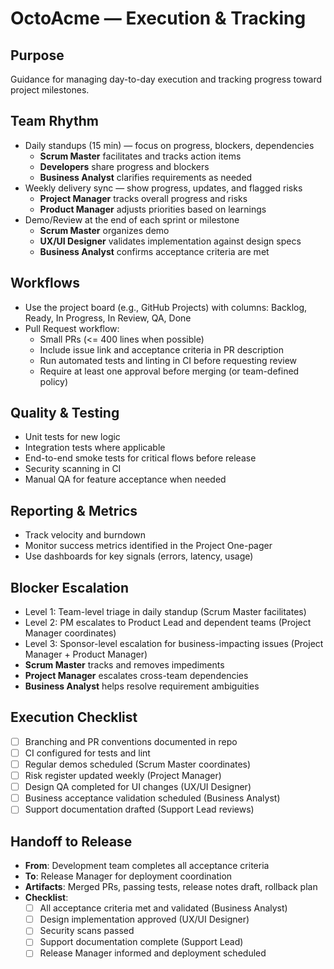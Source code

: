 # OctoAcme — Execution & Tracking

## Purpose
Guidance for managing day-to-day execution and tracking progress toward project milestones.

## Team Rhythm
- Daily standups (15 min) — focus on progress, blockers, dependencies
  - **Scrum Master** facilitates and tracks action items
  - **Developers** share progress and blockers
  - **Business Analyst** clarifies requirements as needed
- Weekly delivery sync — show progress, updates, and flagged risks
  - **Project Manager** tracks overall progress and risks
  - **Product Manager** adjusts priorities based on learnings
- Demo/Review at the end of each sprint or milestone
  - **Scrum Master** organizes demo
  - **UX/UI Designer** validates implementation against design specs
  - **Business Analyst** confirms acceptance criteria are met

## Workflows
- Use the project board (e.g., GitHub Projects) with columns: Backlog, Ready, In Progress, In Review, QA, Done
- Pull Request workflow:
  - Small PRs (<= 400 lines when possible)
  - Include issue link and acceptance criteria in PR description
  - Run automated tests and linting in CI before requesting review
  - Require at least one approval before merging (or team-defined policy)

## Quality & Testing
- Unit tests for new logic
- Integration tests where applicable
- End-to-end smoke tests for critical flows before release
- Security scanning in CI
- Manual QA for feature acceptance when needed

## Reporting & Metrics
- Track velocity and burndown
- Monitor success metrics identified in the Project One-pager
- Use dashboards for key signals (errors, latency, usage)

## Blocker Escalation
- Level 1: Team-level triage in daily standup (Scrum Master facilitates)
- Level 2: PM escalates to Product Lead and dependent teams (Project Manager coordinates)
- Level 3: Sponsor-level escalation for business-impacting issues (Project Manager + Product Manager)
- **Scrum Master** tracks and removes impediments
- **Project Manager** escalates cross-team dependencies
- **Business Analyst** helps resolve requirement ambiguities

## Execution Checklist
- [ ] Branching and PR conventions documented in repo
- [ ] CI configured for tests and lint
- [ ] Regular demos scheduled (Scrum Master coordinates)
- [ ] Risk register updated weekly (Project Manager)
- [ ] Design QA completed for UI changes (UX/UI Designer)
- [ ] Business acceptance validation scheduled (Business Analyst)
- [ ] Support documentation drafted (Support Lead reviews)

## Handoff to Release
- **From**: Development team completes all acceptance criteria
- **To**: Release Manager for deployment coordination
- **Artifacts**: Merged PRs, passing tests, release notes draft, rollback plan
- **Checklist**:
  - [ ] All acceptance criteria met and validated (Business Analyst)
  - [ ] Design implementation approved (UX/UI Designer)
  - [ ] Security scans passed
  - [ ] Support documentation complete (Support Lead)
  - [ ] Release Manager informed and deployment scheduled
